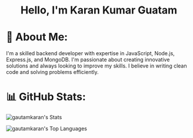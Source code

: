 <h1 align="center"> Hello, I'm Karan Kumar Guatam </h1>


<h1>💫 About Me:</h1>
<p>
 I'm a skilled backend developer with expertise in JavaScript, Node.js, Express.js, and MongoDB. I'm passionate about creating innovative solutions and always looking to improve my skills. I believe in writing clean code and solving problems efficiently.
</p>

# 📊 GitHub Stats:

<p align="left">
   
  ![gautamkaran's Stats](https://github-readme-stats.vercel.app/api?username=gautamkaran&theme=dracula&show_icons=true&hide_border=false&count_private=true)
 
  ![gautamkaran's Top Languages](https://github-readme-stats.vercel.app/api/top-langs/?username=gautamkaran&theme=dracula&show_icons=true&hide_border=false&layout=compact)
</p>


